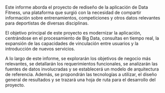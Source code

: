 Este informe aborda el proyecto de  rediseño de la aplicación de Data Fitness, una plataforma 
que surgió con la necesidad de compartir información sobre entrenamientos, competiciones y 
otros datos relevantes para deportistas de diversas disciplinas.

El objetivo principal de este proyecto es modernizar la aplicación, centrándose en el 
procesamiento  de  Big  Data,  consultas  en  tiempo  real,  la  expansión  de  las  capacidades  de 
vinculación entre usuarios y la introducción de nuevos servicios.

A lo largo de este informe, se explorarán los objetivos de negocio más relevantes, se detallarán 
los requerimientos funcionales, se analizarán las fuentes de datos involucradas y se establecerá 
un modelo de arquitectura de  referencia. Además, se propondrán las tecnologías a utilizar, el 
diseño general de resultados y se trazará una hoja de ruta para el desarrollo del proyecto.
